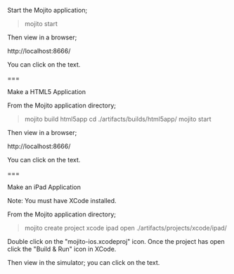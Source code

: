 Start the Mojito application;

> mojito start

Then view in a browser;

http://localhost:8666/

You can click on the text.

===

Make a HTML5 Application

From the Mojito application directory;

> mojito build html5app
> cd ./artifacts/builds/html5app/
> mojito start

Then view in a browser;

http://localhost:8666/

You can click on the text.

===

Make an iPad Application

Note: You must have XCode installed.

From the Mojito application directory;

> mojito create project xcode ipad
> open ./artifacts/projects/xcode/ipad/

Double click on the "mojito-ios.xcodeproj" icon. Once the project has open click the "Build & Run" icon in XCode.

Then view in the simulator; you can click on the text.